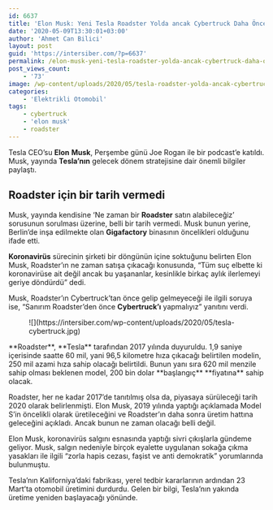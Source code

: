 ```yaml
---
id: 6637
title: 'Elon Musk: Yeni Tesla Roadster Yolda ancak Cybertruck Daha Önce Gelecek'
date: '2020-05-09T13:30:01+03:00'
author: 'Ahmet Can Bilici'
layout: post
guid: 'https://intersiber.com/?p=6637'
permalink: /elon-musk-yeni-tesla-roadster-yolda-ancak-cybertruck-daha-once-gelecek/
post_views_count:
    - '73'
image: /wp-content/uploads/2020/05/tesla-roadster-yolda-ancak-cybertruck-daha-once-gelecek-scaled.jpg
categories:
    - 'Elektrikli Otomobil'
tags:
    - cybertruck
    - 'elon musk'
    - roadster
---
```


Tesla CEO’su **Elon** **Musk**, Perşembe günü Joe Rogan ile bir podcast’e katıldı. Musk, yayında **Tesla’nın** gelecek dönem stratejisine dair önemli bilgiler paylaştı.

## Roadster için bir tarih vermedi

Musk, yayında kendisine ‘Ne zaman bir **Roadster** satın alabileceğiz’ sorusunun sorulması üzerine, belli bir tarih vermedi. Musk bunun yerine, Berlin’de inşa edilmekte olan **Gigafactory** binasının öncelikleri olduğunu ifade etti.

**Koronavirüs** sürecinin şirketi bir döngünün içine soktuğunu belirten Elon Musk, Roadster’ın ne zaman satışa çıkacağı konusunda, “Tüm suç elbette ki koronavirüse ait değil ancak bu yaşananlar, kesinlikle birkaç aylık ilerlemeyi geriye döndürdü” dedi.

Musk, Roadster’ın Cybertruck’tan önce gelip gelmeyeceği ile ilgili soruya ise, “Sanırım Roadster’den önce **Cybertruck’ı** yapmalıyız” yanıtını verdi.

<figure class="wp-block-image size-large">![](https://intersiber.com/wp-content/uploads/2020/05/tesla-cybertruck.jpg)</figure>**Roadster**, **Tesla** tarafından 2017 yılında duyuruldu. 1,9 saniye içerisinde saatte 60 mil, yani 96,5 kilometre hıza çıkacağı belirtilen modelin, 250 mil azami hıza sahip olacağı belirtildi. Bunun yanı sıra 620 mil menzile sahip olması beklenen model, 200 bin dolar **başlangıç** **fiyatına** sahip olacak.

Roadster, her ne kadar 2017’de tanıtılmış olsa da, piyasaya sürüleceği tarih 2020 olarak belirlenmişti. Elon Musk, 2019 yılında yaptığı açıklamada Model S’in öncelikli olarak üretileceğini ve Roadster’ın daha sonra üretim hattına geleceğini açıkladı. Ancak bunun ne zaman olacağı belli değil.

Elon Musk, koronavirüs salgını esnasında yaptığı sivri çıkışlarla gündeme geliyor. Musk, salgın nedeniyle birçok eyalette uygulanan sokağa çıkma yasakları ile ilgili “zorla hapis cezası, faşist ve anti demokratik” yorumlarında bulunmuştu.

Tesla’nın Kaliforniya’daki fabrikası, yerel tedbir kararlarının ardından 23 Mart’ta otomobil üretimini durdurdu. Gelen bir bilgi, Tesla’nın yakında üretime yeniden başlayacağı yönünde.